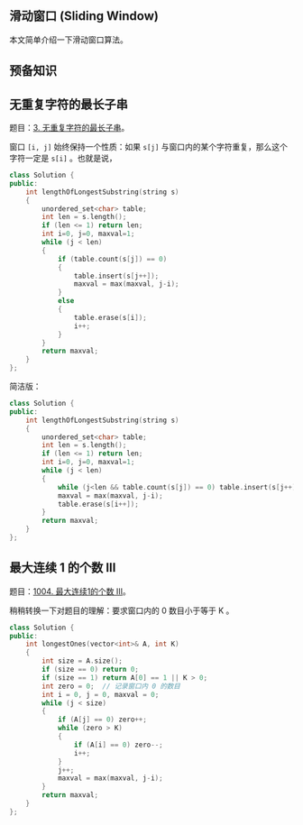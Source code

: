 ## 滑动窗口 (Sliding Window)

本文简单介绍一下滑动窗口算法。

## 预备知识



## 无重复字符的最长子串

题目：[3. 无重复字符的最长子串](https://leetcode-cn.com/problems/longest-substring-without-repeating-characters/)。

窗口 `[i, j]` 始终保持一个性质：如果 `s[j]` 与窗口内的某个字符重复，那么这个字符一定是 `s[i]` 。也就是说，

```cpp
class Solution {
public:
    int lengthOfLongestSubstring(string s) 
    {
        unordered_set<char> table;
        int len = s.length();
        if (len <= 1) return len;
        int i=0, j=0, maxval=1;
        while (j < len)
        {
            if (table.count(s[j]) == 0)
            {
                table.insert(s[j++]);
                maxval = max(maxval, j-i);
            }
            else
            {
                table.erase(s[i]);
                i++;
            }
        }
        return maxval;
    }
};
```

简洁版：

```cpp
class Solution {
public:
    int lengthOfLongestSubstring(string s) 
    {
        unordered_set<char> table;
        int len = s.length();
        if (len <= 1) return len;
        int i=0, j=0, maxval=1;
        while (j < len)
        {
            while (j<len && table.count(s[j]) == 0) table.insert(s[j++]);
            maxval = max(maxval, j-i);
            table.erase(s[i++]);    
        }
        return maxval;
    }
};
```

## 最大连续 1 的个数 III

题目：[1004. 最大连续1的个数 III](https://leetcode-cn.com/problems/max-consecutive-ones-iii/)。

稍稍转换一下对题目的理解：要求窗口内的 0  数目小于等于 K 。

```cpp
class Solution {
public:
    int longestOnes(vector<int>& A, int K) 
    {
        int size = A.size();
        if (size == 0) return 0;
        if (size == 1) return A[0] == 1 || K > 0;
        int zero = 0;  // 记录窗口内 0 的数目
        int i = 0, j = 0, maxval = 0;
        while (j < size)
        {
            if (A[j] == 0) zero++;
            while (zero > K)
            {
                if (A[i] == 0) zero--;
                i++;
            }
            j++;
            maxval = max(maxval, j-i);
        }
        return maxval;
    }
};
```

